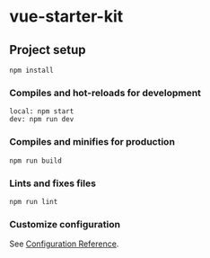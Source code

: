 # vue-starter-kit

## Project setup
```
npm install
```

### Compiles and hot-reloads for development
```
local: npm start 
dev: npm run dev
```

### Compiles and minifies for production
```
npm run build
```

### Lints and fixes files
```
npm run lint
```

### Customize configuration
See [Configuration Reference](https://cli.vuejs.org/config/).
